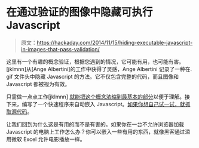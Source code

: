 # 在通过验证的图像中隐藏可执行 Javascript

> 原文：<https://hackaday.com/2014/11/15/hiding-executable-javascript-in-images-that-pass-validation/>

这里有一个有趣的概念验证，根据您遇到的情况，它可能有用，也可能有害。[jklmnn]从[Ange Albertini]的工作中获得了灵感，Ange Albertini 记录了一种在. gif 文件头中隐藏 Javascript 的方法。它不仅包含完整的代码，而且图像和 Javascript 都被视为有效。

只需做一点点工作[jklmnn] [就能把这个概念浓缩到最基本的部分](http://jklmnn.de/imagejs/)以便于理解。接下来，编写了一个快速程序来自动嵌入 Javascript。[如果你想自己试一试，就抓取源代码](https://github.com/jklmnn/imagejs)。

让我们回到为什么这是有用的而不是有害的。如果你在一台不允许浏览器加载 Javascript 的电脑上工作怎么办？你可以嵌入一些有用的东西，就像黑客通过滥用微软 Excel 允许电影播放一样。